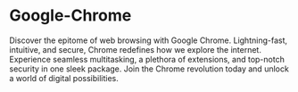 # Google-Chrome
Discover the epitome of web browsing with Google Chrome. Lightning-fast, intuitive, and secure, Chrome redefines how we explore the internet. Experience seamless multitasking, a plethora of extensions, and top-notch security in one sleek package. Join the Chrome revolution today and unlock a world of digital possibilities.
